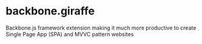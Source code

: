 # backbone.giraffe
Backbone.js framework extension making it much more productive to create Single Page App (SPA) and MVVC pattern websites
